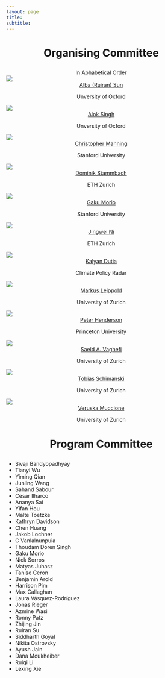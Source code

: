 ```yaml
---
layout: page
title: 
subtitle: 
---
```

<h1 style="text-align:center; margin-bottom:20pt; !important"> Organising Committee </h1>
<div class="subsubheading" style="text-align: center;">In Aphabetical Order</div>
<div class="container">
  <div class="row">
    <div class="col-sm">
      <img class="organiser-img" src='/assets/img/ruiran.JPG'>
      <div class="organiser-name" style="text-align: center;"> <a href="https://ruiransu.github.io/"> Alba (Ruiran) Sun</a> <br> <p class='speaker-affiliation'> Unversity of Oxford</p></div>
    </div>
    <div class="col-sm">
      <img class="organiser-img" src='/assets/img/alok.jpg'>
      <div class="organiser-name" style="text-align: center;"> <a href="https://alokssingh.github.io/"> Alok Singh</a> <br> <p class='speaker-affiliation'> Unversity of Oxford</p></div>
    </div>
    <div class="col-sm">
      <img class="organiser-img" src='/assets/img/christopher.jpg'>
      <div class="organiser-name" style="text-align: center;"> <a href="https://www.smithschool.ox.ac.uk/person/christophe-christiaen"> Christopher Manning</a> <br> <p class='speaker-affiliation'> Stanford University</p></div>
    </div>
  </div>
  <div class="row">
    <div class="col-sm">
      <img class="organiser-img" src='/assets/img/dominik.jpg'>
      <div class="organiser-name" style="text-align: center;"> <a href="https://dominik-stammbach.github.io/">Dominik Stammbach</a> <br> <p class='speaker-affiliation'> ETH Zurich</p></div>
    </div>
    <div class="col-sm">
      <img class="organiser-img" src='/assets/keynotes/gaku.jpg'>
      <div class="organiser-name" style="text-align: center;"> <a href="gaku@stanford.edu">Gaku Morio</a> <br> <p class='speaker-affiliation'> Stanford University</p></div>
    </div>
    <div class="col-sm">
      <img class="organiser-img" src='/assets/img/jingwei.jpg'>
      <div class="organiser-name" style="text-align: center;"> <a href="https://edisonni-hku.github.io/">Jingwei Ni</a> <br> <p class='speaker-affiliation'>ETH Zurich</p></div>
    </div>
	<div class="row">
    <div class="col-sm">
      <img class="organiser-img" src='/assets/img/kalyan.jpg'>
      <div class="organiser-name" style="text-align: center;"> <a href="https://www.kalyan.link/">Kalyan Dutia</a> <br> <p class='speaker-affiliation'>Climate Policy Radar</p></div>
    </div>
    <div class="col-sm">
      <img class="organiser-img" src='/assets/img/markus.jpg'>
      <div class="organiser-name" style="text-align: center;"> <a href="https://www.bf.uzh.ch/en/people/professor/leippold.html">Markus Leippold</a> <br> <p class='speaker-affiliation'> University of Zurich</p></div>
    </div>
    <div class="col-sm">
    	<img class="organiser-img" src='/assets/img/peter.jpg'>
      <div class="organiser-name" style="text-align: center;"> <a href="https://www.peterhenderson.co/">Peter Henderson</a> <br> <p class='speaker-affiliation'>  Princeton University</p></div>
    </div>
  </div>
  <div class="row">
    <div class="col-sm">
      <img class="organiser-img" src='/assets/img/saeida.jpg'>
      <div class="organiser-name" style="text-align: center;"> <a href="https://scholar.google.com/citations?user=DiXsRwIAAAAJ">Saeid A. Vaghefi</a> <br> <p class='speaker-affiliation'>  University of Zurich</p></div>
    </div>
    <div class="col-sm">
      <img class="organiser-img" src='/assets/img/tobias.jpg'>
      <div class="organiser-name" style="text-align: center;"> <a href="https://www.linkedin.com/in/tobias-schimanski-964077182/">Tobias Schimanski</a> <br> <p class='speaker-affiliation'>  University of Zurich</p></div>
    </div>
    <div class="col-sm">
      <img class="organiser-img" src='/assets/img/veruskam.jpg'>
      <div class="organiser-name" style="text-align: center;"> <a href="https://www.linkedin.com/in/veruska-muccione/?originalSubdomain=ch">Veruska Muccione</a> <br> <p class='speaker-affiliation'>  University of Zurich</p></div>
    </div>
    <!-- <div class="col-sm">
      <img src=''>
    </div> -->
  </div>
</div>

<h1 style="text-align:center; margin-bottom:20pt; !important"> Program Committee </h1>

<ul>
	<li>Sivaji Bandyopadhyay</li>
	<li>Tianyi Wu</li>
	<li>Yiming Qian</li>
	<li>Junling Wang</li>
	<li>Sahand Sabour</li>
	<li>Cesar Ilharco</li>
	<li>Ananya Sai</li>
	<li>Yifan Hou</li>
	<li>Malte Toetzke</li>
	<li>Kathryn Davidson</li>
	<li>Chen Huang</li>
	<li>Jakob Lochner</li>
	<li>C Vanlalnunpuia</li>
	<li>Thoudam Doren Singh</li>
	<li>Gaku Morio</li>
	<li>Nick Sorros</li>
	<li>Matyas Juhasz</li>
	<li>Tanise Ceron</li>
	<li>Benjamin Arold</li>
	<li>Harrison Pim</li>
	<li>Max Callaghan</li>
	<li>Laura Vásquez-Rodríguez</li>
	<li>Jonas Rieger</li>
	<li>Azmine Wasi</li>
	<li>Ronny Patz</li>
	<li>Zhijing Jin</li>
	<li>Ruiran Su</li>
	<li>Siddharth Goyal</li>
	<li>Nikita Ostrovsky</li>
	<li>Ayush Jain</li>
	<li>Dana Moukheiber</li>
	<li>Ruiqi Li</li>
	<li>Lexing Xie</li>
</ul>
